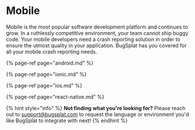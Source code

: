 # Mobile

Mobile is the most popular software development platform and continues to grow. In a ruthlessly competitive environment, your team cannot ship buggy code. Your mobile developers need a crash reporting solution in order to ensure the utmost quality in your application. BugSplat has you covered for all your mobile crash reporting needs.

{% page-ref page="android.md" %}

{% page-ref page="ionic.md" %}

{% page-ref page="ios.md" %}

{% page-ref page="react-native.md" %}



{% hint style="info" %}
**Not finding what you're looking for?**  Please reach out to [support@bugsplat.com](mailto:support@bugsplat.com) to request the language or environment you'd like BugSplat to integrate with next!
{% endhint %}

